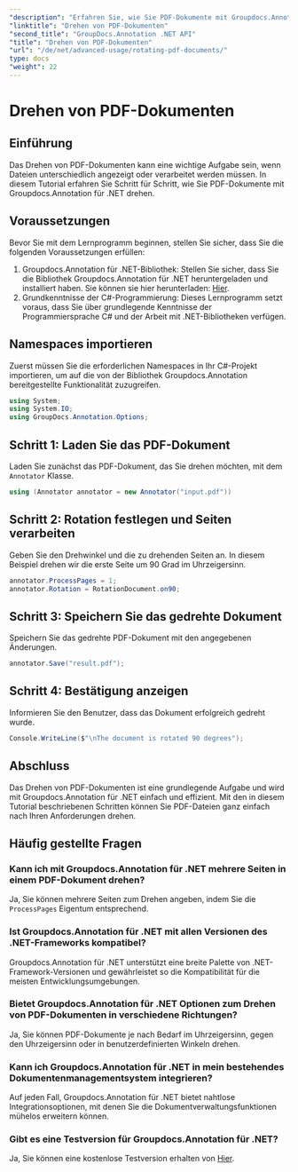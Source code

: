 ```yaml
---
"description": "Erfahren Sie, wie Sie PDF-Dokumente mit Groupdocs.Annotation für .NET mühelos drehen. Verbessern Sie die Effizienz Ihres Dokumentenmanagements."
"linktitle": "Drehen von PDF-Dokumenten"
"second_title": "GroupDocs.Annotation .NET API"
"title": "Drehen von PDF-Dokumenten"
"url": "/de/net/advanced-usage/rotating-pdf-documents/"
type: docs
"weight": 22
---
```


# Drehen von PDF-Dokumenten

## Einführung
Das Drehen von PDF-Dokumenten kann eine wichtige Aufgabe sein, wenn Dateien unterschiedlich angezeigt oder verarbeitet werden müssen. In diesem Tutorial erfahren Sie Schritt für Schritt, wie Sie PDF-Dokumente mit Groupdocs.Annotation für .NET drehen.
## Voraussetzungen
Bevor Sie mit dem Lernprogramm beginnen, stellen Sie sicher, dass Sie die folgenden Voraussetzungen erfüllen:
1. Groupdocs.Annotation für .NET-Bibliothek: Stellen Sie sicher, dass Sie die Bibliothek Groupdocs.Annotation für .NET heruntergeladen und installiert haben. Sie können sie hier herunterladen: [Hier](https://releases.groupdocs.com/annotation/net/).
2. Grundkenntnisse der C#-Programmierung: Dieses Lernprogramm setzt voraus, dass Sie über grundlegende Kenntnisse der Programmiersprache C# und der Arbeit mit .NET-Bibliotheken verfügen.

## Namespaces importieren
Zuerst müssen Sie die erforderlichen Namespaces in Ihr C#-Projekt importieren, um auf die von der Bibliothek Groupdocs.Annotation bereitgestellte Funktionalität zuzugreifen.
```csharp
using System;
using System.IO;
using GroupDocs.Annotation.Options;
```
## Schritt 1: Laden Sie das PDF-Dokument
Laden Sie zunächst das PDF-Dokument, das Sie drehen möchten, mit dem `Annotator` Klasse.
```csharp
using (Annotator annotator = new Annotator("input.pdf"))
```
## Schritt 2: Rotation festlegen und Seiten verarbeiten
Geben Sie den Drehwinkel und die zu drehenden Seiten an. In diesem Beispiel drehen wir die erste Seite um 90 Grad im Uhrzeigersinn.
```csharp
annotator.ProcessPages = 1;
annotator.Rotation = RotationDocument.on90;
```
## Schritt 3: Speichern Sie das gedrehte Dokument
Speichern Sie das gedrehte PDF-Dokument mit den angegebenen Änderungen.
```csharp
annotator.Save("result.pdf");
```
## Schritt 4: Bestätigung anzeigen
Informieren Sie den Benutzer, dass das Dokument erfolgreich gedreht wurde.
```csharp
Console.WriteLine($"\nThe document is rotated 90 degrees");
```

## Abschluss
Das Drehen von PDF-Dokumenten ist eine grundlegende Aufgabe und wird mit Groupdocs.Annotation für .NET einfach und effizient. Mit den in diesem Tutorial beschriebenen Schritten können Sie PDF-Dateien ganz einfach nach Ihren Anforderungen drehen.
## Häufig gestellte Fragen
### Kann ich mit Groupdocs.Annotation für .NET mehrere Seiten in einem PDF-Dokument drehen?
Ja, Sie können mehrere Seiten zum Drehen angeben, indem Sie die `ProcessPages` Eigentum entsprechend.
### Ist Groupdocs.Annotation für .NET mit allen Versionen des .NET-Frameworks kompatibel?
Groupdocs.Annotation für .NET unterstützt eine breite Palette von .NET-Framework-Versionen und gewährleistet so die Kompatibilität für die meisten Entwicklungsumgebungen.
### Bietet Groupdocs.Annotation für .NET Optionen zum Drehen von PDF-Dokumenten in verschiedene Richtungen?
Ja, Sie können PDF-Dokumente je nach Bedarf im Uhrzeigersinn, gegen den Uhrzeigersinn oder in benutzerdefinierten Winkeln drehen.
### Kann ich Groupdocs.Annotation für .NET in mein bestehendes Dokumentenmanagementsystem integrieren?
Auf jeden Fall, Groupdocs.Annotation für .NET bietet nahtlose Integrationsoptionen, mit denen Sie die Dokumentverwaltungsfunktionen mühelos erweitern können.
### Gibt es eine Testversion für Groupdocs.Annotation für .NET?
Ja, Sie können eine kostenlose Testversion erhalten von [Hier](https://releases.groupdocs.com/).